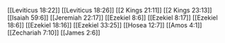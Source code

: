 [[Leviticus 18:22]]
[[Leviticus 18:26]]
[[2 Kings 21:11]]
[[2 Kings 23:13]]
[[Isaiah 59:6]]
[[Jeremiah 22:17]]
[[Ezekiel 8:6]]
[[Ezekiel 8:17]]
[[Ezekiel 18:6]]
[[Ezekiel 18:16]]
[[Ezekiel 33:25]]
[[Hosea 12:7]]
[[Amos 4:1]]
[[Zechariah 7:10]]
[[James 2:6]]

